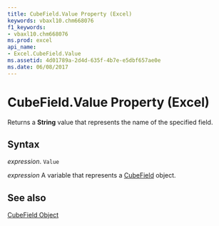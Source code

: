 ```yaml
---
title: CubeField.Value Property (Excel)
keywords: vbaxl10.chm668076
f1_keywords:
- vbaxl10.chm668076
ms.prod: excel
api_name:
- Excel.CubeField.Value
ms.assetid: 4d01789a-2d4d-635f-4b7e-e5dbf657ae0e
ms.date: 06/08/2017
---
```



# CubeField.Value Property (Excel)

Returns a  **String** value that represents the name of the specified field.


## Syntax

 _expression_. `Value`

 _expression_ A variable that represents a [CubeField](./Excel.CubeField.md) object.


## See also


[CubeField Object](Excel.CubeField.md)

